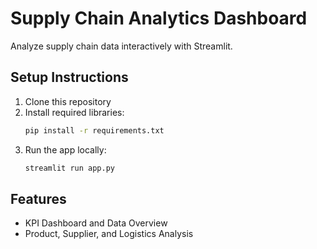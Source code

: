# Supply Chain Analytics Dashboard
Analyze supply chain data interactively with Streamlit.

## Setup Instructions
1. Clone this repository
2. Install required libraries:
   ```bash
   pip install -r requirements.txt
   ```
4. Run the app locally:
   ```bash
   streamlit run app.py
   ```
## Features
- KPI Dashboard and Data Overview
- Product, Supplier, and Logistics Analysis
